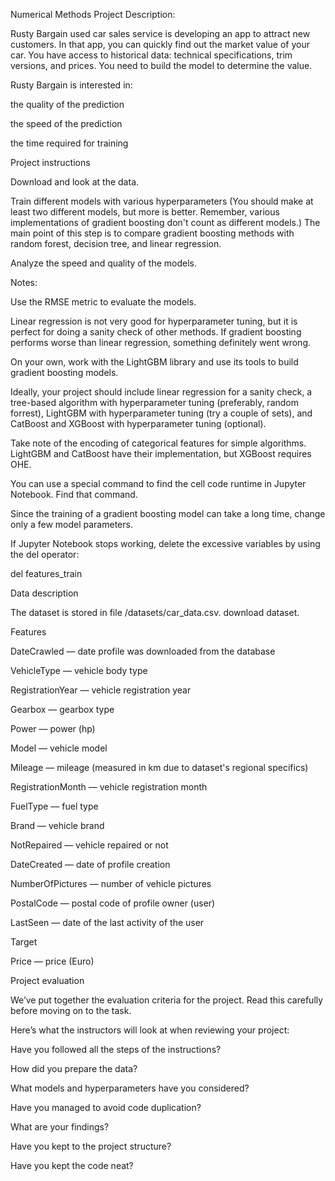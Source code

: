 Numerical Methods Project Description:  

Rusty Bargain used car sales service is developing an app to attract new customers. In that app, you can quickly find out the market value of your car. You have access to historical data: technical specifications, trim versions, and prices. You need to build the model to determine the value.  

Rusty Bargain is interested in: 

the quality of the prediction 

the speed of the prediction 

the time required for training 

Project instructions 

Download and look at the data. 

Train different models with various hyperparameters (You should make at least two different models, but more is better. Remember, various implementations of gradient boosting don't count as different models.) The main point of this step is to compare gradient boosting methods with random forest, decision tree, and linear regression. 

Analyze the speed and quality of the models. 

Notes: 

Use the RMSE metric to evaluate the models. 

Linear regression is not very good for hyperparameter tuning, but it is perfect for doing a sanity check of other methods. If gradient boosting performs worse than linear regression, something definitely went wrong. 

On your own, work with the LightGBM library and use its tools to build gradient boosting models. 

Ideally, your project should include linear regression for a sanity check, a tree-based algorithm with hyperparameter tuning (preferably, random forrest), LightGBM with hyperparameter tuning (try a couple of sets), and CatBoost and XGBoost with hyperparameter tuning (optional). 

Take note of the encoding of categorical features for simple algorithms. LightGBM and CatBoost have their implementation, but XGBoost requires OHE. 

You can use a special command to find the cell code runtime in Jupyter Notebook. Find that command. 

Since the training of a gradient boosting model can take a long time, change only a few model parameters. 

If Jupyter Notebook stops working, delete the excessive variables by using the del operator: 

del features_train 
  

Data description 

The dataset is stored in file /datasets/car_data.csv. download dataset. 

Features 

DateCrawled — date profile was downloaded from the database 

VehicleType — vehicle body type 

RegistrationYear — vehicle registration year 

Gearbox — gearbox type 

Power — power (hp) 

Model — vehicle model 

Mileage — mileage (measured in km due to dataset's regional specifics) 

RegistrationMonth — vehicle registration month 

FuelType — fuel type 

Brand — vehicle brand 

NotRepaired — vehicle repaired or not 

DateCreated — date of profile creation 

NumberOfPictures — number of vehicle pictures 

PostalCode — postal code of profile owner (user) 

LastSeen — date of the last activity of the user 

Target 

Price — price (Euro) 

Project evaluation 

We’ve put together the evaluation criteria for the project. Read this carefully before moving on to the task. 

Here’s what the instructors will look at when reviewing your project: 

Have you followed all the steps of the instructions? 

How did you prepare the data? 

What models and hyperparameters have you considered? 

Have you managed to avoid code duplication? 

What are your findings? 

Have you kept to the project structure? 

Have you kept the code neat? 

